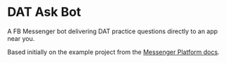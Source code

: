 # DAT Ask Bot

A FB Messenger bot delivering DAT practice questions directly to an app near you.

Based initially on the example project from the [Messenger Platform docs](https://developers.facebook.com/docs/messenger-platform/guides/quick-start).